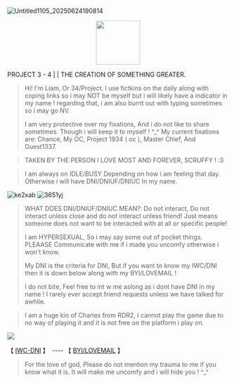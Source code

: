 
![Untitled1105_20250624190814](https://github.com/user-attachments/assets/a880eb5a-5fa9-4125-a7ad-87ac3326e5ef)



  <p align="center">
 <img width="100" height="100" src="[download (1)](https://github.com/user-attachments/assets/050d4073-066f-4b85-81d1-ac2191e82f1e)">
   


PROJECT 3 - 4 | | THE CREATION OF SOMETHING GREATER.

> Hi! I'm Liam, Or 34/Project. I use fictkins on the daily along with coping links so i may NOT be myself but i will likely have a indicator in my name ! regarding that, i am also burnt out with typing sometimes so i may go NV.
>
> I am very protective over my fixations, And i do not like to share sometimes. Though i will keep it to myself ! ^_^ My current fixations are: Chance, My OC, Project 1934 ( oc ), Master Chief, And Guest1337.

> TAKEN BY THE PERSON I LOVE MOST AND FOREVER, SCRUFFY ! :3

> I am always on IDLE/BUSY Depending on how i am feeling that day. Otherwise i will have DNI/DNIUF/DNIUC In my name.

![ke2xab](https://github.com/user-attachments/assets/e91754fe-ff4a-4029-aeb4-fa513531322b) ![3651yj](https://github.com/user-attachments/assets/0ab8ba66-fce1-4ef0-9ee6-dc88df3b1417)



> WHAT DOES DNI/DNIUF/DNIUC MEAN?: Do not interact, Do not interact unless close and do not interact unless friend! Just means someone does not want to be interacted with at all or specific people!
>
> I am HYPERSEXUAL, So i may say some out of pocket things. PLEAASE Communicate with me if i made you uncomfy otherwise i won't know.
>
> My DNI is the criteria for DNI, But if you want to know my IWC/DNI then it is down below along with my BYI/LOVEMAIL !
>
> I do not bite, Feel free to int w me aslong as i dont have DNI in my name ! I rarely ever accept friend requests unless we have talked for awhile.

> I am a huge kin of Charles from RDR2, I cannot play the game due to no way of playing it and it is not free on the platform i play on.

![](https://komarev.com/ghpvc/?username=ELLERN4TE&color=000000&label=ROULETTES&style=for-the-badge)

【  [IWC-DNI](https://rentry.co/5oyasuuw)  】　---- 【 [BYI/LOVEMAIL](https://rentry.co/i8nvkumi)   】　


> For the love of god, Please do not mention my trauma to me if you know what it is. It will make me uncomfy and i will hide you ! ^_^
